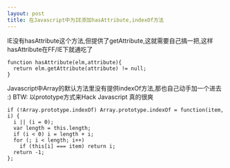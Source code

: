 ```yaml
---
layout: post
title: 在Javascript中为IE添加hasAttribute,indexOf方法
---
```


IE没有hasAttribute这个方法,但提供了getAttribute,这就需要自己搞一把,这样hasAttribute在FF/IE下就通吃了
<pre><code>function hasAttribute(elm,attribute){
  return elm.getAttribute(attribute) != null;
}</code></pre>
Javascript中Array的默认方法里没有提供indexOf方法,那也自己动手加一个进去 :)
BTW: 以prototype方式来Hack Javascript 真的很爽
<pre><code>if (!Array.prototype.indexOf) Array.prototype.indexOf = function(item, i) {
  i || (i = 0);
  var length = this.length;
  if (i < 0) i = length + i;
  for (; i < length; i++)
    if (this[i] === item) return i;
  return -1;
};</code></pre>
